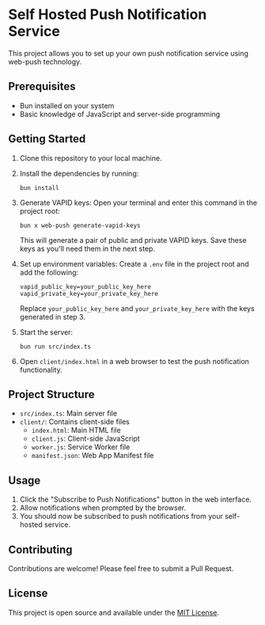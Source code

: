 # Self Hosted Push Notification Service

This project allows you to set up your own push notification service using web-push technology.

## Prerequisites

- Bun installed on your system
- Basic knowledge of JavaScript and server-side programming

## Getting Started

1. Clone this repository to your local machine.

2. Install the dependencies by running:

   ```
   bun install
   ```

3. Generate VAPID keys:
   Open your terminal and enter this command in the project root:

   ```
   bun x web-push generate-vapid-keys
   ```

   This will generate a pair of public and private VAPID keys. Save these keys as you'll need them in the next step.

4. Set up environment variables:
   Create a `.env` file in the project root and add the following:

   ```
   vapid_public_key=your_public_key_here
   vapid_private_key=your_private_key_here
   ```

   Replace `your_public_key_here` and `your_private_key_here` with the keys generated in step 3.

5. Start the server:

   ```
   bun run src/index.ts
   ```

6. Open `client/index.html` in a web browser to test the push notification functionality.

## Project Structure

- `src/index.ts`: Main server file
- `client/`: Contains client-side files
  - `index.html`: Main HTML file
  - `client.js`: Client-side JavaScript
  - `worker.js`: Service Worker file
  - `manifest.json`: Web App Manifest file

## Usage

1. Click the "Subscribe to Push Notifications" button in the web interface.
2. Allow notifications when prompted by the browser.
3. You should now be subscribed to push notifications from your self-hosted service.

## Contributing

Contributions are welcome! Please feel free to submit a Pull Request.

## License

This project is open source and available under the [MIT License](LICENSE).
